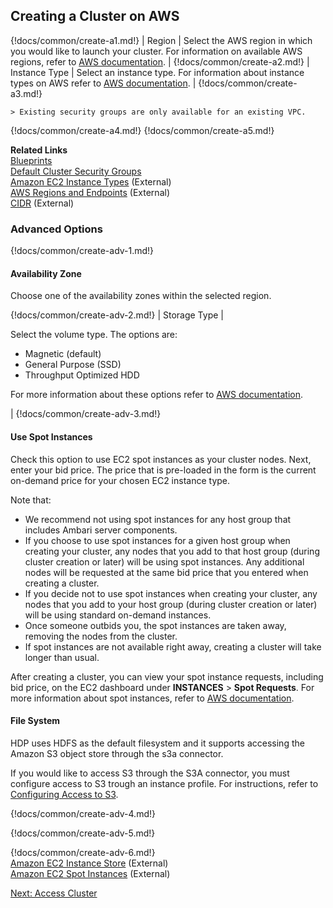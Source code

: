 ## Creating a Cluster on AWS 

{!docs/common/create-a1.md!}
| Region | Select the AWS region in which you would like to launch your cluster. For information on available AWS regions, refer to [AWS documentation](http://docs.aws.amazon.com/general/latest/gr/rande.html). |
{!docs/common/create-a2.md!}
| Instance Type | Select an instance type. For information about instance types on AWS refer to [AWS documentation](https://aws.amazon.com/ec2/instance-types/). |
{!docs/common/create-a3.md!}

    > Existing security groups are only available for an existing VPC. 

{!docs/common/create-a4.md!}
{!docs/common/create-a5.md!}

**Related Links**  
[Blueprints](blueprints.md)   
[Default Cluster Security Groups](security.md#default-cluster-security-groups)  
[Amazon EC2 Instance Types](https://aws.amazon.com/ec2/instance-types/) (External)   
[AWS Regions and Endpoints](http://docs.aws.amazon.com/general/latest/gr/rande.html) (External)     
[CIDR](http://www.ipaddressguide.com/cidr) (External)   



### Advanced Options

{!docs/common/create-adv-1.md!}


#### Availability Zone

 Choose one of the availability zones within the selected region. 
 
{!docs/common/create-adv-2.md!}
| Storage Type | <p>Select the volume type. The options are:<ul><li>Magnetic (default)</li><li>General Purpose (SSD)</li><li>Throughput Optimized HDD</li></ul>For more information about these options refer to <a href="http://docs.aws.amazon.com/AWSEC2/latest/UserGuide/InstanceStorage.html" target="_blank">AWS documentation</a>.</p>|
{!docs/common/create-adv-3.md!}


#### Use Spot Instances

Check this option to use EC2 spot instances as your cluster nodes. Next, enter your bid price. The price that is pre-loaded in the form is the current on-demand price for your chosen EC2 instance type.   


Note that: 

* We recommend not using spot instances for any host group that includes Ambari server components.  
* If you choose to use spot instances for a given host group when creating your cluster, any nodes that you add to that host group (during cluster creation or later) will be using spot instances. Any additional nodes will be requested at the same bid price that you entered when creating a cluster.  
* If you decide not to use spot instances when creating your cluster, any nodes that you add to your host group (during cluster creation or later) will be using standard on-demand instances.     
* Once someone outbids you, the spot instances are taken away, removing the nodes from the cluster. 
* If spot instances are not available right away, creating a cluster will take longer than usual. 

After creating a cluster, you can view your spot instance requests, including bid price, on the EC2 dashboard under **INSTANCES** > **Spot Requests**. For more information about spot instances, refer to [AWS documentation](https://aws.amazon.com/ec2/spot/).  


#### File System 

HDP uses HDFS as the default filesystem and it supports accessing the Amazon S3 object store through the s3a connector. 

If you would like to access S3 through the S3A connector, you must configure access to S3 trough an instance profile. For instructions, refer to [Configuring Access to S3](aws-data.md#configuring-access-to-s3). 


{!docs/common/create-adv-4.md!}

{!docs/common/create-adv-5.md!}

{!docs/common/create-adv-6.md!}  
[Amazon EC2 Instance Store](http://docs.aws.amazon.com/AWSEC2/latest/UserGuide/InstanceStorage.html) (External)  
[Amazon EC2 Spot Instances](https://aws.amazon.com/ec2/spot/) (External)   


<div class="next">
<a href="../aws-clusters-access/index.html">Next: Access Cluster</a>
</div>
